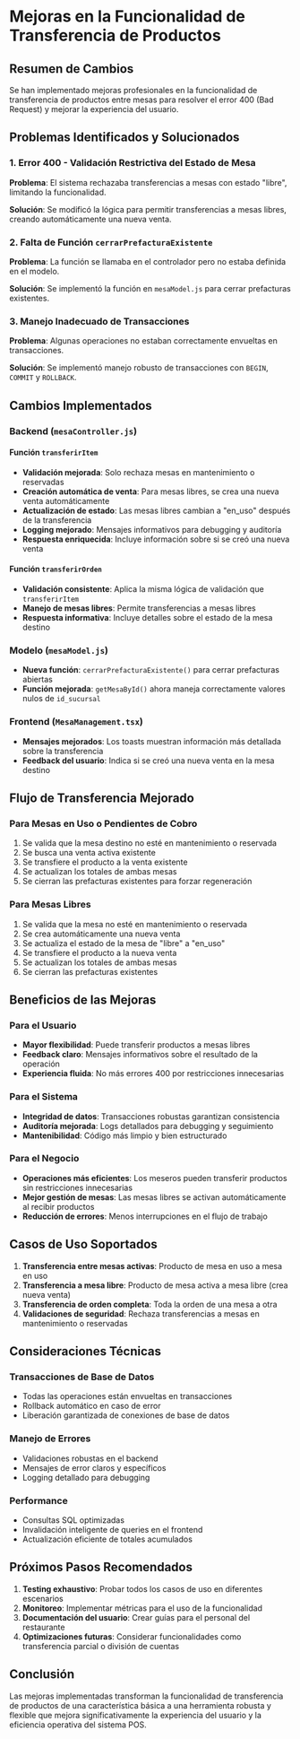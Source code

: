 # Mejoras en la Funcionalidad de Transferencia de Productos

## Resumen de Cambios

Se han implementado mejoras profesionales en la funcionalidad de transferencia de productos entre mesas para resolver el error 400 (Bad Request) y mejorar la experiencia del usuario.

## Problemas Identificados y Solucionados

### 1. Error 400 - Validación Restrictiva del Estado de Mesa
**Problema**: El sistema rechazaba transferencias a mesas con estado "libre", limitando la funcionalidad.

**Solución**: Se modificó la lógica para permitir transferencias a mesas libres, creando automáticamente una nueva venta.

### 2. Falta de Función `cerrarPrefacturaExistente`
**Problema**: La función se llamaba en el controlador pero no estaba definida en el modelo.

**Solución**: Se implementó la función en `mesaModel.js` para cerrar prefacturas existentes.

### 3. Manejo Inadecuado de Transacciones
**Problema**: Algunas operaciones no estaban correctamente envueltas en transacciones.

**Solución**: Se implementó manejo robusto de transacciones con `BEGIN`, `COMMIT` y `ROLLBACK`.

## Cambios Implementados

### Backend (`mesaController.js`)

#### Función `transferirItem`
- **Validación mejorada**: Solo rechaza mesas en mantenimiento o reservadas
- **Creación automática de venta**: Para mesas libres, se crea una nueva venta automáticamente
- **Actualización de estado**: Las mesas libres cambian a "en_uso" después de la transferencia
- **Logging mejorado**: Mensajes informativos para debugging y auditoría
- **Respuesta enriquecida**: Incluye información sobre si se creó una nueva venta

#### Función `transferirOrden`
- **Validación consistente**: Aplica la misma lógica de validación que `transferirItem`
- **Manejo de mesas libres**: Permite transferencias a mesas libres
- **Respuesta informativa**: Incluye detalles sobre el estado de la mesa destino

### Modelo (`mesaModel.js`)
- **Nueva función**: `cerrarPrefacturaExistente()` para cerrar prefacturas abiertas
- **Función mejorada**: `getMesaById()` ahora maneja correctamente valores nulos de `id_sucursal`

### Frontend (`MesaManagement.tsx`)
- **Mensajes mejorados**: Los toasts muestran información más detallada sobre la transferencia
- **Feedback del usuario**: Indica si se creó una nueva venta en la mesa destino

## Flujo de Transferencia Mejorado

### Para Mesas en Uso o Pendientes de Cobro
1. Se valida que la mesa destino no esté en mantenimiento o reservada
2. Se busca una venta activa existente
3. Se transfiere el producto a la venta existente
4. Se actualizan los totales de ambas mesas
5. Se cierran las prefacturas existentes para forzar regeneración

### Para Mesas Libres
1. Se valida que la mesa no esté en mantenimiento o reservada
2. Se crea automáticamente una nueva venta
3. Se actualiza el estado de la mesa de "libre" a "en_uso"
4. Se transfiere el producto a la nueva venta
5. Se actualizan los totales de ambas mesas
6. Se cierran las prefacturas existentes

## Beneficios de las Mejoras

### Para el Usuario
- **Mayor flexibilidad**: Puede transferir productos a mesas libres
- **Feedback claro**: Mensajes informativos sobre el resultado de la operación
- **Experiencia fluida**: No más errores 400 por restricciones innecesarias

### Para el Sistema
- **Integridad de datos**: Transacciones robustas garantizan consistencia
- **Auditoría mejorada**: Logs detallados para debugging y seguimiento
- **Mantenibilidad**: Código más limpio y bien estructurado

### Para el Negocio
- **Operaciones más eficientes**: Los meseros pueden transferir productos sin restricciones innecesarias
- **Mejor gestión de mesas**: Las mesas libres se activan automáticamente al recibir productos
- **Reducción de errores**: Menos interrupciones en el flujo de trabajo

## Casos de Uso Soportados

1. **Transferencia entre mesas activas**: Producto de mesa en uso a mesa en uso
2. **Transferencia a mesa libre**: Producto de mesa activa a mesa libre (crea nueva venta)
3. **Transferencia de orden completa**: Toda la orden de una mesa a otra
4. **Validaciones de seguridad**: Rechaza transferencias a mesas en mantenimiento o reservadas

## Consideraciones Técnicas

### Transacciones de Base de Datos
- Todas las operaciones están envueltas en transacciones
- Rollback automático en caso de error
- Liberación garantizada de conexiones de base de datos

### Manejo de Errores
- Validaciones robustas en el backend
- Mensajes de error claros y específicos
- Logging detallado para debugging

### Performance
- Consultas SQL optimizadas
- Invalidación inteligente de queries en el frontend
- Actualización eficiente de totales acumulados

## Próximos Pasos Recomendados

1. **Testing exhaustivo**: Probar todos los casos de uso en diferentes escenarios
2. **Monitoreo**: Implementar métricas para el uso de la funcionalidad
3. **Documentación del usuario**: Crear guías para el personal del restaurante
4. **Optimizaciones futuras**: Considerar funcionalidades como transferencia parcial o división de cuentas

## Conclusión

Las mejoras implementadas transforman la funcionalidad de transferencia de productos de una característica básica a una herramienta robusta y flexible que mejora significativamente la experiencia del usuario y la eficiencia operativa del sistema POS.
